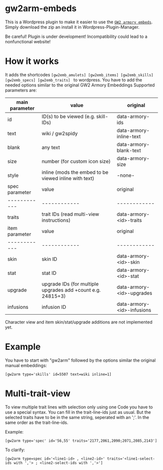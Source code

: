 # gw2arm-embeds

This is a Wordpress plugin to make it easier to use the [`GW2 armory embeds`](https://github.com/madou/armory-embeds).
Simply download the zip an install it in Wordpress-Plugin-Manager.

Be careful! Plugin is under development! Incompatibility could lead to a nonfunctional website!

# How it works

It adds the shortcodes `[gw2emb_amulets] [gw2emb_items] [gw2emb_skills] [gw2emb_specs] [gw2emb_traits] ` to wordpress. You have to add the needed options similar to the original GW2 Armory Embeddings
Supported parameters are:

main parameter  | value                                       | original
------------    |------------                                 |------------
id              |  ID(s) to be viewed (e.g. skill-IDs)        |  data-armory-ids
text            |  wiki / gw2spidy                            |  data-armory-inline-text
blank           |  any text                                   |  data-armory-blank-text
size            |  number (for custom icon size)              |  data-armory-size
style           |  inline (mods the embed to be viewed inline with text)                                          |  -none-
spec parameter  |  value                                      |  original
------------    |------------                                 |------------
traits          |  trait IDs (read multi-view instructions)   |  data-armory-\<id>-traits
item parameter  | value                                       |  original
------------    |------------                                 |------------
skin            |  skin ID                                    |  data-armory-\<id>-skin
stat            |  stat ID                                    |  data-armory-\<id>-stat
upgrade         |  upgrade IDs (for multiple upgrades add +count e.g. 24815+3)                                                      |  data-armory-\<id>-upgrades
infusions       |  infusion ID                                |  data-armory-\<id>-infusions


Character view and item skin/stat/upgrade additions are not implemented yet.

# Example

You have to start with "gw2arm" followed by the options similar the original manual embeddings:
```
[gw2arm type='skills' id=5507 text=wiki inline=1]
```

# Multi-trait-view

To view multiple trait lines with selection only using one Code you have to use a special syntax.
You can fill in the trait-line-ids just as usual. But the selected traits have to be in the same string, seperated with an ';'. In the same order as the trait-line-ids.

Example:
```
[gw2arm type='spec' id='56,55' traits='2177,2061,2090;2071,2085,2143']
```

To clarify:
```
[gw2arm type=spec id='<line1-id> , <line2-id>' traits='<line1-select-ids with ','> ; <line2-select-ids with ','>']

```
